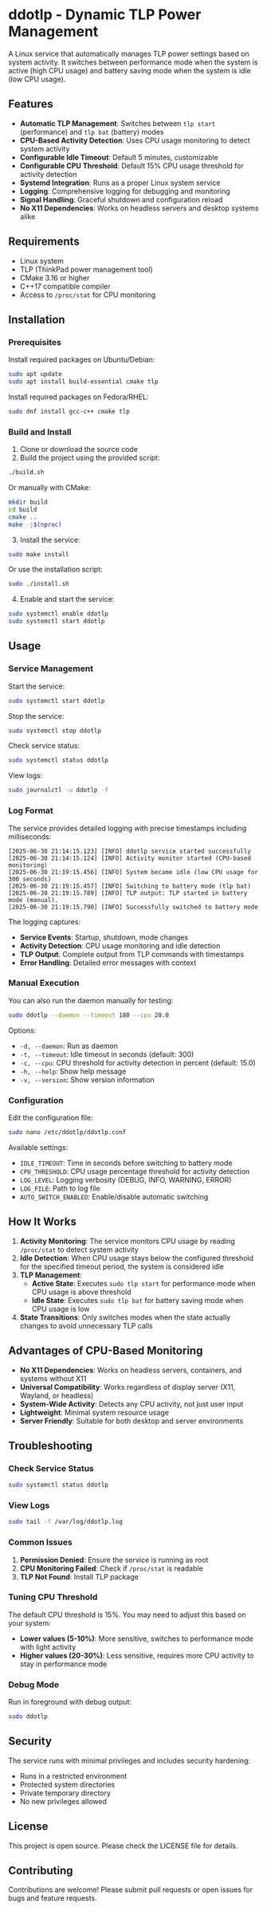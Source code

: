 # ddotlp - Dynamic TLP Power Management

A Linux service that automatically manages TLP power settings based on system activity. It switches between performance mode when the system is active (high CPU usage) and battery saving mode when the system is idle (low CPU usage).

## Features

- **Automatic TLP Management**: Switches between `tlp start` (performance) and `tlp bat` (battery) modes
- **CPU-Based Activity Detection**: Uses CPU usage monitoring to detect system activity
- **Configurable Idle Timeout**: Default 5 minutes, customizable
- **Configurable CPU Threshold**: Default 15% CPU usage threshold for activity detection
- **Systemd Integration**: Runs as a proper Linux system service
- **Logging**: Comprehensive logging for debugging and monitoring
- **Signal Handling**: Graceful shutdown and configuration reload
- **No X11 Dependencies**: Works on headless servers and desktop systems alike

## Requirements

- Linux system
- TLP (ThinkPad power management tool)
- CMake 3.16 or higher
- C++17 compatible compiler
- Access to `/proc/stat` for CPU monitoring

## Installation

### Prerequisites

Install required packages on Ubuntu/Debian:
```bash
sudo apt update
sudo apt install build-essential cmake tlp
```

Install required packages on Fedora/RHEL:
```bash
sudo dnf install gcc-c++ cmake tlp
```

### Build and Install

1. Clone or download the source code
2. Build the project using the provided script:
```bash
./build.sh
```

Or manually with CMake:
```bash
mkdir build
cd build
cmake ..
make -j$(nproc)
```

3. Install the service:
```bash
sudo make install
```

Or use the installation script:
```bash
sudo ./install.sh
```

4. Enable and start the service:
```bash
sudo systemctl enable ddotlp
sudo systemctl start ddotlp
```

## Usage

### Service Management

Start the service:
```bash
sudo systemctl start ddotlp
```

Stop the service:
```bash
sudo systemctl stop ddotlp
```

Check service status:
```bash
sudo systemctl status ddotlp
```

View logs:
```bash
sudo journalctl -u ddotlp -f
```

### Log Format

The service provides detailed logging with precise timestamps including milliseconds:

```
[2025-06-30 21:14:15.123] [INFO] ddotlp service started successfully
[2025-06-30 21:14:15.124] [INFO] Activity monitor started (CPU-based monitoring)
[2025-06-30 21:19:15.456] [INFO] System became idle (low CPU usage for 300 seconds)
[2025-06-30 21:19:15.457] [INFO] Switching to battery mode (tlp bat)
[2025-06-30 21:19:15.789] [INFO] TLP output: TLP started in battery mode (manual).
[2025-06-30 21:19:15.790] [INFO] Successfully switched to battery mode
```

The logging captures:
- **Service Events**: Startup, shutdown, mode changes
- **Activity Detection**: CPU usage monitoring and idle detection
- **TLP Output**: Complete output from TLP commands with timestamps
- **Error Handling**: Detailed error messages with context

### Manual Execution

You can also run the daemon manually for testing:
```bash
sudo ddotlp --daemon --timeout 180 --cpu 20.0
```

Options:
- `-d, --daemon`: Run as daemon
- `-t, --timeout`: Idle timeout in seconds (default: 300)
- `-c, --cpu`: CPU threshold for activity detection in percent (default: 15.0)
- `-h, --help`: Show help message
- `-v, --version`: Show version information

### Configuration

Edit the configuration file:
```bash
sudo nano /etc/ddotlp/ddotlp.conf
```

Available settings:
- `IDLE_TIMEOUT`: Time in seconds before switching to battery mode
- `CPU_THRESHOLD`: CPU usage percentage threshold for activity detection
- `LOG_LEVEL`: Logging verbosity (DEBUG, INFO, WARNING, ERROR)
- `LOG_FILE`: Path to log file
- `AUTO_SWITCH_ENABLED`: Enable/disable automatic switching

## How It Works

1. **Activity Monitoring**: The service monitors CPU usage by reading `/proc/stat` to detect system activity
2. **Idle Detection**: When CPU usage stays below the configured threshold for the specified timeout period, the system is considered idle
3. **TLP Management**:
   - **Active State**: Executes `sudo tlp start` for performance mode when CPU usage is above threshold
   - **Idle State**: Executes `sudo tlp bat` for battery saving mode when CPU usage is low
4. **State Transitions**: Only switches modes when the state actually changes to avoid unnecessary TLP calls

## Advantages of CPU-Based Monitoring

- **No X11 Dependencies**: Works on headless servers, containers, and systems without X11
- **Universal Compatibility**: Works regardless of display server (X11, Wayland, or headless)
- **System-Wide Activity**: Detects any CPU activity, not just user input
- **Lightweight**: Minimal system resource usage
- **Server Friendly**: Suitable for both desktop and server environments

## Troubleshooting

### Check Service Status
```bash
sudo systemctl status ddotlp
```

### View Logs
```bash
sudo tail -f /var/log/ddotlp.log
```

### Common Issues

1. **Permission Denied**: Ensure the service is running as root
2. **CPU Monitoring Failed**: Check if `/proc/stat` is readable
3. **TLP Not Found**: Install TLP package

### Tuning CPU Threshold

The default CPU threshold is 15%. You may need to adjust this based on your system:
- **Lower values (5-10%)**: More sensitive, switches to performance mode with light activity
- **Higher values (20-30%)**: Less sensitive, requires more CPU activity to stay in performance mode

### Debug Mode

Run in foreground with debug output:
```bash
sudo ddotlp
```

## Security

The service runs with minimal privileges and includes security hardening:
- Runs in a restricted environment
- Protected system directories
- Private temporary directory
- No new privileges allowed

## License

This project is open source. Please check the LICENSE file for details.

## Contributing

Contributions are welcome! Please submit pull requests or open issues for bugs and feature requests.
